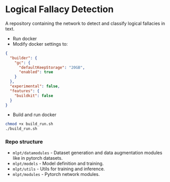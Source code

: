 # Logical Fallacy Detection
A repository containing the network to detect and classify logical fallacies in text.


* Run docker 
* Modify docker settings to: 
```json 
{
  "builder": {
    "gc": {
      "defaultKeepStorage": "20GB",
      "enabled": true
    }
  },
  "experimental": false,
  "features": {
    "buildkit": false
  }
}
```

* Build and run docker
```bash
chmod +x build_run.sh
./build_run.sh
```


### Repo structure
* `mlpt/datamodules` - Dataset generation and data augmentation modules like in pytorch datasets.
* `mlpt/models` - Model definition and training.
* `mlpt/utils` - Utils for training and inference.
* `mlpt/modules` - Pytorch network modules.